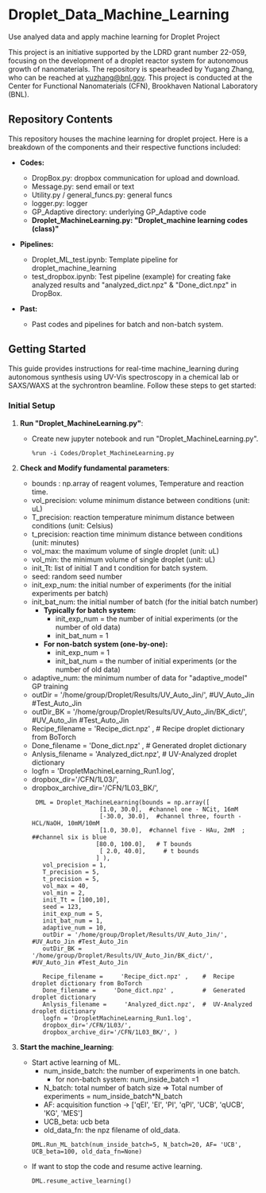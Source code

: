 # Droplet_Data_Machine_Learning
Use analyed data and apply machine learning for Droplet Project

This project is an initiative supported by the LDRD grant number 22-059, focusing on the development of a droplet reactor system for autonomous growth of nanomaterials. The repository is spearheaded by Yugang Zhang, who can be reached at [yuzhang@bnl.gov](mailto:yuzhang@bnl.gov). This project is conducted at the Center for Functional Nanomaterials (CFN), Brookhaven National Laboratory (BNL).

## Repository Contents

This repository houses the machine learning for droplet project. Here is a breakdown of the  components and their respective functions included:

- **Codes:**
  - DropBox.py: dropbox communication for upload and download.
  - Message.py: send email or text
  - Utility.py / general_funcs.py: general funcs
  - logger.py: logger
  - GP_Adaptive directory: underlying GP_Adaptive code
  - **Droplet_MachineLearning.py: "Droplet_machine learning codes (class)"**

 
- **Pipelines:**
  - Droplet_ML_test.ipynb: Template pipeline for droplet_machine_learning
  - test_dropbox.ipynb: Test pipeline (example) for creating fake analyzed results and "analyzed_dict.npz" & "Done_dict.npz" in DropBox.

- **Past:**
  - Past codes and pipelines for batch and non-batch system.
 
  
## Getting Started

This guide provides instructions for real-time machine_learning during autonomous synthesis using UV-Vis spectroscopy in a chemical lab or SAXS/WAXS at the sychrontron beamline. Follow these steps to get started:


### Initial Setup
1. **Run "Droplet_MachineLearning.py"**:
   - Create new jupyter notebook and run "Droplet_MachineLearning.py".
     ```
     %run -i Codes/Droplet_MachineLearning.py
     ```
2. **Check and Modify fundamental parameters**:
   - bounds : np.array of reagent volumes, Temperature and reaction time.
   - vol_precision: volume minimum distance between conditions (unit: uL) 
   - T_precision: reaction temperature minimum distance between conditions (unit: Celsius)
   - t_precision: reaction time minimum distance between conditions (unit: minutes)
   - vol_max: the maximum volume of single droplet (unit: uL)
   - vol_min: the minimum volume of single droplet (unit: uL)
   - init_Tt: list of initial T and t condition for batch system.
   - seed: random seed number 
   - init_exp_num: the initial number of experiments (for the initial experiments per batch)
   - init_bat_num: the initial number of batch (for the initial batch number)
     - **Typically for batch system:**
       - init_exp_num = the number of initial experiments (or the number of old data)
       - init_bat_num = 1
     - **For non-batch system (one-by-one):**
       - init_exp_num = 1
       - init_bat_num = the number of initial experiments (or the number of old data)
   - adaptive_num: the minimum number of data for "adaptive_model" GP training
   - outDir = '/home/group/Droplet/Results/UV_Auto_Jin/', #UV_Auto_Jin #Test_Auto_Jin
   - outDir_BK = '/home/group/Droplet/Results/UV_Auto_Jin/BK_dict/', #UV_Auto_Jin #Test_Auto_Jin
   - Recipe_filename =     'Recipe_dict.npz' ,    #  Recipe droplet dictionary from BoTorch
   - Done_filename =     'Done_dict.npz' ,        #  Generated droplet dictionary  
   - Anlysis_filename =     'Analyzed_dict.npz',  #  UV-Analyzed droplet dictionary
   - logfn = 'DropletMachineLearning_Run1.log',
   - dropbox_dir='/CFN/1L03/', 
   - dropbox_archive_dir='/CFN/1L03_BK/', 
     ```
      DML = Droplet_MachineLearning(bounds = np.array([
                        [1.0, 30.0],  #channel one - NCit, 16mM
                        [-30.0, 30.0],  #channel three, fourth - HCL/NaOH, 10mM/10mM
                        [1.0, 30.0],  #channel five - HAu, 2mM  ;  ##channel six is blue                   
                       [80.0, 100.0],   # T bounds
                        [ 2.0, 40.0],     # t bounds                   
                       ] ),
        vol_precision = 1,
        T_precision = 5,
        t_precision = 5,
        vol_max = 40,
        vol_min = 2,
        init_Tt = [100,10],
        seed = 123, 
        init_exp_num = 5, 
        init_bat_num = 1,
        adaptive_num = 10,
        outDir = '/home/group/Droplet/Results/UV_Auto_Jin/', #UV_Auto_Jin #Test_Auto_Jin
        outDir_BK = '/home/group/Droplet/Results/UV_Auto_Jin/BK_dict/', #UV_Auto_Jin #Test_Auto_Jin
        
        Recipe_filename =     'Recipe_dict.npz' ,    #  Recipe droplet dictionary from BoTorch
        Done_filename =     'Done_dict.npz' ,        #  Generated droplet dictionary  
        Anlysis_filename =     'Analyzed_dict.npz',  #  UV-Analyzed droplet dictionary
        logfn = 'DropletMachineLearning_Run1.log',
        dropbox_dir='/CFN/1L03/', 
        dropbox_archive_dir='/CFN/1L03_BK/', )
     ```

3. **Start the machine_learning**:
   - Start active learning of ML.
     - num_inside_batch: the number of experiments in one batch.
       - for non-batch system: num_inside_batch =1
     - N_batch: total number of batch size => Total number of experiments = num_inside_batch*N_batch
     - AF: acquisition function -> ['qEI', 'EI', 'PI', 'qPI', 'UCB', 'qUCB', 'KG', 'MES']
     - UCB_beta: ucb beta
     - old_data_fn: the npz filename of old_data.
     ```
     DML.Run_ML_batch(num_inside_batch=5, N_batch=20, AF= 'UCB', UCB_beta=100, old_data_fn=None)
     ```
   - If want to stop the code and resume active learning.
     ```
     DML.resume_active_learning()
     ```
